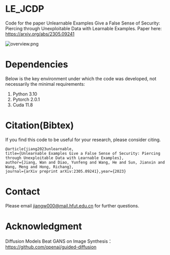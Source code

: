 # LE\_JCDP

Code for the paper Unlearnable Examples Give a False Sense of Security: Piercing through Unexploitable Data with Learnable Examples. Paper here: <https://arxiv.org/abs/2305.09241>

![overview.png](https://note.youdao.com/yws/res/f/WEBRESOURCE20feeb441b872706abbe951839a6227f)

# Dependencies

Below is the key environment under which the code was developed, not necessarily the minimal requirements:

1.  Python 3.10
2.  Pytorch 2.0.1
3.  Cuda 11.8


# 


# Citation(Bibtex)

If you find this code to be useful for your research, please consider citing.

```
@article{jiang2023unlearnable,
title={Unlearnable Examples Give a False Sense of Security: Piercing through Unexploitable Data with Learnable Examples},
author={Jiang, Wan and Diao, Yunfeng and Wang, He and Sun, Jianxin and Wang, Meng and Hong, Richang},
journal={arXiv preprint arXiv:2305.09241},year={2023}
```

# Contact

Please email <jiangw000@mail.hfut.edu.cn> for further questions.

# Acknowledgment

Diffusion Models Beat GANS on Image Synthesis：https://github.com/openai/guided-diffusion
